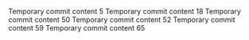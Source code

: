 Temporary commit content 5
Temporary commit content 18
Temporary commit content 50
Temporary commit content 52
Temporary commit content 59
Temporary commit content 65
